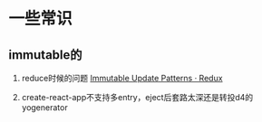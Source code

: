 # 一些常识

## immutable的

1. reduce时候的问题
[Immutable Update Patterns · Redux](http://redux.js.org/docs/recipes/reducers/ImmutableUpdatePatterns.html#updating-nested-objects)

1. create-react-app不支持多entry，eject后套路太深还是转投d4的yogenerator
